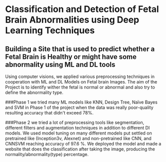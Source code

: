 # Classification and Detection of Fetal Brain Abnormalities using Deep Learning Techniques
## Building a Site that is used to predict whether a Fetal Brain is Healthy or might have some abnormality using ML and DL tools

Using computer visions, we applied various preprocessing techniques in cooperation with ML and DL Models on Fetal brain Images.
The aim of the Project is to identify wither the fetal is normal or abnormal and also try to define the abnormality type.

###Phase 1
we tried many ML models like KNN, Design Tree, Naïve Bayes and SVM in Phase 1 of the project when the data was really poor-quality resulting accuracy that didn't exceed 78%.

###Phase 2 
we tried a lot of preprocessing tools like segmentation, different filters and augmentation techniques in addition to different Dl models. 
We used model tuning on many different models put settled on pretrained like (Inception3v, Alexnet) and non-pretrained like CNN, and CNNSVM reaching accuracy of 97.6 %. We deployed the model and made a website that does the classification after taking the image, producing the normality/abnormality(type) percentage.

